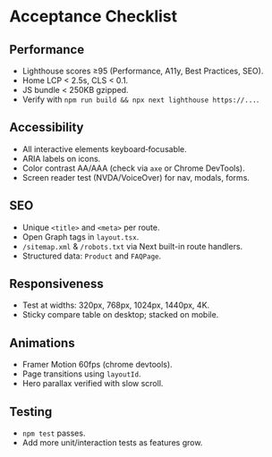 # Acceptance Checklist

## Performance
- Lighthouse scores ≥95 (Performance, A11y, Best Practices, SEO).
- Home LCP < 2.5s, CLS < 0.1.
- JS bundle < 250KB gzipped.
- Verify with `npm run build && npx next lighthouse https://...`.

## Accessibility
- All interactive elements keyboard‑focusable.
- ARIA labels on icons.
- Color contrast AA/AAA (check via `axe` or Chrome DevTools).
- Screen reader test (NVDA/VoiceOver) for nav, modals, forms.

## SEO
- Unique `<title>` and `<meta>` per route.
- Open Graph tags in `layout.tsx`.
- `/sitemap.xml` & `/robots.txt` via Next built-in route handlers.
- Structured data: `Product` and `FAQPage`.

## Responsiveness
- Test at widths: 320px, 768px, 1024px, 1440px, 4K.
- Sticky compare table on desktop; stacked on mobile.

## Animations
- Framer Motion 60fps (chrome devtools).
- Page transitions using `layoutId`.
- Hero parallax verified with slow scroll.

## Testing
- `npm test` passes.
- Add more unit/interaction tests as features grow.
